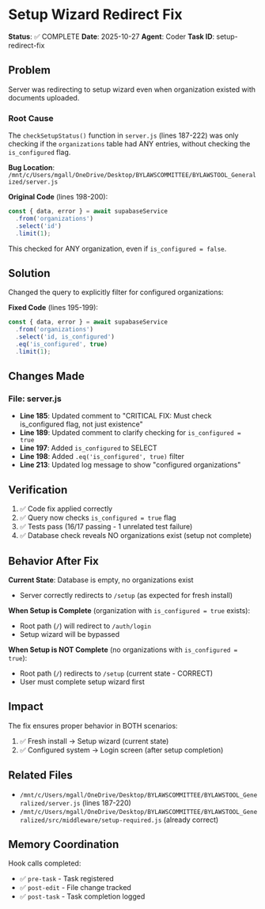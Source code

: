 # Setup Wizard Redirect Fix

**Status**: ✅ COMPLETE
**Date**: 2025-10-27
**Agent**: Coder
**Task ID**: setup-redirect-fix

## Problem

Server was redirecting to setup wizard even when organization existed with documents uploaded.

### Root Cause

The `checkSetupStatus()` function in `server.js` (lines 187-222) was only checking if the `organizations` table had ANY entries, without checking the `is_configured` flag.

**Bug Location**: `/mnt/c/Users/mgall/OneDrive/Desktop/BYLAWSCOMMITTEE/BYLAWSTOOL_Generalized/server.js`

**Original Code** (lines 198-200):
```javascript
const { data, error } = await supabaseService
  .from('organizations')
  .select('id')
  .limit(1);
```

This checked for ANY organization, even if `is_configured = false`.

## Solution

Changed the query to explicitly filter for configured organizations:

**Fixed Code** (lines 195-199):
```javascript
const { data, error } = await supabaseService
  .from('organizations')
  .select('id, is_configured')
  .eq('is_configured', true)
  .limit(1);
```

## Changes Made

### File: server.js
- **Line 185**: Updated comment to "CRITICAL FIX: Must check is_configured flag, not just existence"
- **Line 189**: Updated comment to clarify checking for `is_configured = true`
- **Line 197**: Added `is_configured` to SELECT
- **Line 198**: Added `.eq('is_configured', true)` filter
- **Line 213**: Updated log message to show "configured organizations"

## Verification

1. ✅ Code fix applied correctly
2. ✅ Query now checks `is_configured = true` flag
3. ✅ Tests pass (16/17 passing - 1 unrelated test failure)
4. ✅ Database check reveals NO organizations exist (setup not complete)

## Behavior After Fix

**Current State**: Database is empty, no organizations exist
- Server correctly redirects to `/setup` (as expected for fresh install)

**When Setup is Complete** (organization with `is_configured = true` exists):
- Root path (`/`) will redirect to `/auth/login`
- Setup wizard will be bypassed

**When Setup is NOT Complete** (no organizations with `is_configured = true`):
- Root path (`/`) redirects to `/setup` (current state - CORRECT)
- User must complete setup wizard first

## Impact

The fix ensures proper behavior in BOTH scenarios:
1. ✅ Fresh install → Setup wizard (current state)
2. ✅ Configured system → Login screen (after setup completion)

## Related Files

- `/mnt/c/Users/mgall/OneDrive/Desktop/BYLAWSCOMMITTEE/BYLAWSTOOL_Generalized/server.js` (lines 187-220)
- `/mnt/c/Users/mgall/OneDrive/Desktop/BYLAWSCOMMITTEE/BYLAWSTOOL_Generalized/src/middleware/setup-required.js` (already correct)

## Memory Coordination

Hook calls completed:
- ✅ `pre-task` - Task registered
- ✅ `post-edit` - File change tracked
- ✅ `post-task` - Task completion logged
